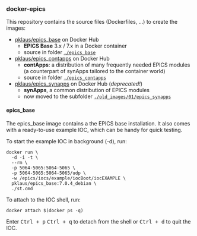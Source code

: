
### docker-epics

This repository contains the source files (Dockerfiles, ...) to create the images:

* [pklaus/epics\_base][] on Docker Hub
    * **EPICS Base** 3.x / 7.x in a Docker container
    * source in folder [`./epics_base`](./epics_base)
* [pklaus/epics\_contapps][] on Docker Hub
    * **contApps**: a distribution of many frequently needed EPICS modules
      (a counterpart of synApps tailored to the container world)
    * source in folder [`./epics_contapps`](./epics_contapps)
* [pklaus/epics\_synapps][] on Docker Hub (*deprecated!*)
    * **synApps**, a common distribution of EPICS modules
    * now moved to the subfolder [`./old_images/01/epics_synapps`](./old_images/01/epics_synapps)

#### epics\_base

The epics\_base image contains a the EPICS base installation.
It also comes with a ready-to-use example IOC, which can be handy for
quick testing.

To start the example IOC in background (-d), run:

    docker run \
      -d -i -t \
      --rm \
      -p 5064-5065:5064-5065 \
      -p 5064-5065:5064-5065/udp \
      -w /epics/iocs/example/iocBoot/iocEXAMPLE \
      pklaus/epics_base:7.0.4_debian \
      ./st.cmd

To attach to the IOC shell, run:

    docker attach $(docker ps -q)

Enter <kbd>Ctrl + p</kbd> <kbd>Ctrl + q</kbd> to detach from the shell or <kbd>Ctrl + d</kbd> to quit the IOC.

[pklaus/epics\_base]: https://hub.docker.com/r/pklaus/epics_base/
[pklaus/epics\_contapps]: https://hub.docker.com/r/pklaus/epics_contapps/
[pklaus/epics\_synapps]: https://hub.docker.com/r/pklaus/epics_synapps/
